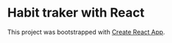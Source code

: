 # Habit traker with React

This project was bootstrapped with [Create React App](https://github.com/facebook/create-react-app).

